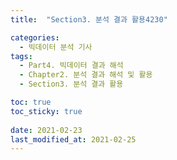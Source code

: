 ```yaml
---
title:  "Section3. 분석 결과 활용4230"

categories:
  - 빅데이터 분석 기사
tags: 
  - Part4. 빅데이터 결과 해석
  - Chapter2. 분석 결과 해석 및 활용
  - Section3. 분석 결과 활용

toc: true
toc_sticky: true
 
date: 2021-02-23
last_modified_at: 2021-02-25
---
```


